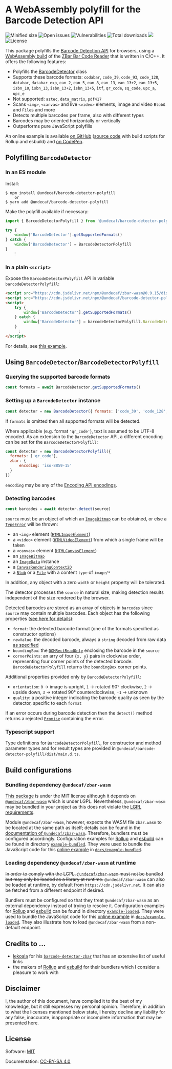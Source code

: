 # A WebAssembly polyfill for the Barcode Detection API

![Minified size](https://badgen.net/packagephobia/install/@undecaf/barcode-detector-polyfill?color=42cc24)
![Open issues](https://badgen.net/github/open-issues/undecaf/barcode-detector-polyfill)
![Vulnerabilities](https://snyk.io/test/npm/@undecaf/barcode-detector-polyfill/badge.svg)
![Total downloads](https://badgen.net/npm/dt/@undecaf/barcode-detector-polyfill)
[![](https://badgen.net/jsdelivr/hits/npm/@undecaf/barcode-detector-polyfill)](https://www.jsdelivr.com/package/npm/@undecaf/barcode-detector-polyfill)
![License](https://badgen.net/github/license/undecaf/barcode-detector-polyfill)

This package polyfills the [Barcode Detection API](https://developer.mozilla.org/en-US/docs/Web/API/Barcode_Detection_API) for browsers,
using a [WebAssembly build](https://github.com/undecaf/zbar-wasm#readme) of the 
[ZBar Bar Code Reader](https://github.com/mchehab/zbar#readme) that is written in C/C++.
It offers the following features:

+ Polyfills the [BarcodeDetector](https://developer.mozilla.org/en-US/docs/Web/API/BarcodeDetector) class
+ Supports these barcode formats: `codabar`, `code_39`, `code_93`, `code_128`, `databar`, `databar_exp`, `ean_2`, `ean_5`, 
  `ean_8`, `ean_13`, `ean_13+2`, `ean_13+5`, `isbn_10`, `isbn_13`, `isbn_13+2`, `isbn_13+5`, `itf`,
  `qr_code`, `sq_code`, `upc_a`, `upc_e`
+ Not supported: `aztec`, `data_matrix`, `pdf417`
+ Scans `<img>`, `<canvas>` and live `<video>` elements, image and video `Blob`s and `File`s and more
+ Detects multiple barcodes per frame, also with different types
+ Barcodes may be oriented horizontally or vertically
+ Outperforms pure JavaScript polyfills

An online example is available [on GitHub](https://undecaf.github.io/barcode-detector-polyfill/example-loaded/)
([source code](https://github.com/undecaf/barcode-detector-polyfill/tree/master/example-loaded) with build scripts for Rollup and esbuild)
and [on CodePen](https://codepen.io/undecaf/pen/LYzXXzg).


## Polyfilling `BarcodeDetector`

### In an ES module

Install:

```shell
$ npm install @undecaf/barcode-detector-polyfill
    or
$ yarn add @undecaf/barcode-detector-polyfill
```

Make the polyfill available if necessary:

```javascript
import { BarcodeDetectorPolyfill } from '@undecaf/barcode-detector-polyfill'

try {
    window['BarcodeDetector'].getSupportedFormats()
} catch {
    window['BarcodeDetector'] = BarcodeDetectorPolyfill
}
    ⁝
```


### In a plain `<script>`

Expose the `BarcodeDetectorPolyfill` API in variable `barcodeDetectorPolyfill`:

```html
<script src="https://cdn.jsdelivr.net/npm/@undecaf/zbar-wasm@0.9.15/dist/index.js"></script>
<script src="https://cdn.jsdelivr.net/npm/@undecaf/barcode-detector-polyfill@0.9.21/dist/index.js"></script>
<script>
    try {
        window['BarcodeDetector'].getSupportedFormats()
    } catch {
        window['BarcodeDetector'] = barcodeDetectorPolyfill.BarcodeDetectorPolyfill
    }
      ⁝
</script>
```

For details, see [this example](https://undecaf.github.io/barcode-detector-polyfill/example-script/).



## Using `BarcodeDetector`/`BarcodeDetectorPolyfill`

### Querying the supported barcode formats

```javascript
const formats = await BarcodeDetector.getSupportedFormats()
```


### Setting up a `BarcodeDetector` instance

```javascript
const detector = new BarcodeDetector({ formats: ['code_39', 'code_128', 'ean_13'] })
```

If `formats` is omitted then all supported formats will be detected.

<a name="encoding"></a>
Where applicable (e.g. format `'qr_code'`), text is assumed to be UTF-8 encoded. As an extension to the
`BarcodeDetector` API, a different encoding can be set for the `BarcodeDetectorPolyfill`:

```javascript
const detector = new BarcodeDetectorPolyfill({ 
  formats: ['qr_code'],
  zbar: {
      encoding: 'iso-8859-15'
  }
})
```

`encoding` may be any of the [Encoding API encodings](https://developer.mozilla.org/en-US/docs/Web/API/Encoding_API/Encodings).


### Detecting barcodes

```javascript
const barcodes = await detector.detect(source)
```

`source` must be an object of which an [`ImageBitmap`](https://developer.mozilla.org/en-US/docs/Web/API/ImageBitmap)
can be obtained, or else a 
[`TypeError`](https://developer.mozilla.org/en-US/docs/Web/JavaScript/Reference/Global_Objects/TypeError)
will be thrown:

+ an `<img>` element ([`HTMLImageElement`](https://developer.mozilla.org/en-US/docs/Web/API/HTMLImageElement))
+ a `<video>` element ([`HTMLVideoElement`](https://developer.mozilla.org/en-US/docs/Web/API/HTMLVideoElement))
  from which a single frame will be taken
+ a `<canvas>` element ([`HTMLCanvasElement`](https://developer.mozilla.org/en-US/docs/Web/API/HTMLCanvasElement))
+ an [`ImageBitmap`](https://developer.mozilla.org/en-US/docs/Web/API/ImageBitmap)
+ an [`ImageData`](https://developer.mozilla.org/en-US/docs/Web/API/ImageData) instance
+ a [`CanvasRenderingContext2D`](https://developer.mozilla.org/en-US/docs/Web/API/CanvasRenderingContext2D)
+ a [`Blob`](https://developer.mozilla.org/en-US/docs/Web/API/Blob) or a 
  [`File`](https://developer.mozilla.org/en-US/docs/Web/API/File) with a content `type` of `image/*`

In addition, any object with a zero `width` or `height` property will be tolerated.

The detector processes the `source` in natural size, making detection results independent of the size rendered
by the browser.

Detected barcodes are stored as an array of objects in `barcodes` since `source` may contain multiple barcodes.
Each object has the following properties
([see here for details](https://developer.mozilla.org/en-US/docs/Web/API/BarcodeDetector/detect#return_value)):

+ `format`: the detected barcode format (one of the formats specified as constructor options)
+ `rawValue`: the decoded barcode, always a `string` decoded from raw data [as specified](#encoding)
+ `boundingBox`: the [`DOMRectReadOnly`](https://developer.mozilla.org/en-US/docs/Web/API/DOMRectReadOnly) enclosing the
  barcode in the `source`
+ `cornerPoints`: an arry of four `{x, y}` pairs in clockwise order, representing four corner points of the detected barcode.
   `BarcodeDetectorPolyfill` returns the `boundingBox` corner points.

Additional properties provided only by `BarcodeDetectorPolyfill`:
+ `orientation`: `0`&nbsp;&rarr; image is upright, `1`&nbsp;&rarr; rotated 90° clockwise, `2`&nbsp;&rarr; upside down,
  `3`&nbsp;&rarr; rotated 90° counterclockwise, `-1`&nbsp;&rarr; unknown
+ `quality`: a positive integer indicating the barcode quality as seen by the detector,
  specific to each `format`

If an error occurs during barcode detection then the `detect()` method returns a rejected
[`Promise`](https://developer.mozilla.org/en-US/docs/Web/JavaScript/Reference/Global_Objects/Promise)
containing the error.


### Typescript support

Type definitions for `BarcodeDetectorPolyfill`, for constructor and method parameter types and for result types
are provided in `@undecaf/barcode-detector-polyfill/dist/main.d.ts`. 


## Build configurations

### Bundling dependency `@undecaf/zbar-wasm`

[This package](https://www.npmjs.com/package/@undecaf/barcode-detector-polyfill)
is under the MIT license although it depends on [`@undecaf/zbar-wasm`](https://www.npmjs.com/package/@undecaf/zbar-wasm)
which is under LGPL.
Nevertheless, `@undecaf/zbar-wasm` may be bundled in your project as this does not violate the [LGPL requirements](https://fossa.com/blog/open-source-software-licenses-101-lgpl-license/). 

Module `@undecaf/zbar-wasm`, however, expects the WASM file `zbar.wasm` to be located at the same path as itself;
details can be found in the [documentation of `@undecaf/zbar-wasm`](https://github.com/undecaf/zbar-wasm#bundlingdeploying-zbar-wasm).
Therefore, bundlers must be configured accordingly. Configuration examples for [Rollup](https://rollupjs.org/) and [esbuild](https://esbuild.github.io/)
can be found in directory [`example-bundled`](https://github.com/undecaf/barcode-detector-polyfill/tree/master/example-bundled).
They were used to bundle the JavaScript code for this [online example](https://undecaf.github.io/barcode-detector-polyfill/example-bundled/)
in [`docs/example-bundled`](https://github.com/undecaf/barcode-detector-polyfill/tree/master/docs/example-bundled).

### Loading dependency `@undecaf/zbar-wasm` at runtime

~~In order to comply with the LGPL, `@undecaf/zbar-wasm` must not be bundled but may only be loaded as a library at runtime.~~
`@undecaf/zbar-wasm` can also be loaded at runtime, by default from `https://cdn.jsdelivr.net`. It can also be fetched from
a different endpoint if desired.

Bundlers must be configured so that they treat `@undecaf/zbar-wasm` as an external dependency instead of trying to resolve it.
Configuration examples for [Rollup](https://rollupjs.org/) and [esbuild](https://esbuild.github.io/)
can be found in directory [`example-loaded`](https://github.com/undecaf/barcode-detector-polyfill/tree/master/example-loaded).
They were used to bundle the JavaScript code for this [online example](https://undecaf.github.io/barcode-detector-polyfill/example-loaded/)
in [`docs/example-loaded`](https://github.com/undecaf/barcode-detector-polyfill/tree/master/docs/example-loaded).
They also illustrate how to load `@undecaf/zbar-wasm` from a non-default endpoint.


## Credits to ...

+ [lekoala](https://github.com/lekoala) for his [`barcode-detector-zbar`](https://github.com/lekoala/barcode-detector-zbar)
  that has an extensive list of useful links
+ the makers of [Rollup](https://rollupjs.org/) and [esbuild](https://esbuild.github.io/) for their bundlers
  which I consider a pleasure to work with


## Disclaimer

I, the author of this document, have compiled it to the best of my knowledge, but it still expresses my personal opinion.
Therefore, in addition to what the licenses mentioned below state, I hereby decline any liability for
any false, inaccurate, inappropriate or incomplete information that may be presented here.


## License

Software: [MIT](http://opensource.org/licenses/MIT)

Documentation: [CC-BY-SA 4.0](http://creativecommons.org/licenses/by-sa/4.0/)
